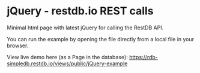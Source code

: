 # jQuery - restdb.io REST calls

Minimal html page with latest jQuery for calling the RestDB API.

You can run the example by opening the file directly from a local file in your browser.

View live demo here (as a Page in the database): 
https://rdb-simpledb.restdb.io/views/public/jQuery-example



